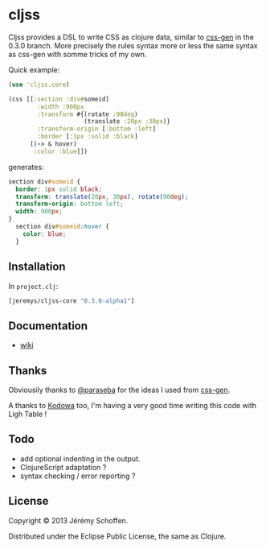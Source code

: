# cljss

Cljss provides a DSL to write CSS as clojure data, similar to
[css-gen](https://github.com/paraseba/cssgen/tree/0.3.0) in the 0.3.0 branch.
More precisely the rules syntax more or less the same syntax as css-gen with
somme tricks of my own.

Quick example:

```clojure
(use 'cljss.core)

(css [[:section :div#someid]
        :width :900px
        :transform #{(rotate :90deg)
                     (translate :20px :30px)}
        :transform-origin [:bottom :left]
        :border [:1px :solid :black]
      [(-> & hover)
       :color :blue]])

```
generates:
```css
section div#someid {
  border: 1px solid black;
  transform: translate(20px, 30px), rotate(90deg);
  transform-origin: bottom left;
  width: 900px;
}
  section div#someid:hover {
    color: blue;
  }
```


## Installation
In `project.clj`:
```clojure
[jeremys/cljss-core "0.3.0-alpha1"]
```

## Documentation
- [wiki](https://github.com/JeremS/cljss-core/wiki)


## Thanks
Obviousily thanks to [@paraseba](https://github.com/paraseba) for the ideas
I used from [css-gen](https://github.com/paraseba/cssgen/tree/0.3.0).

A thanks to [Kodowa](http://www.kodowa.com) too, I'm having a very good time
writing this code with Ligh Table !

## Todo
 - add optional indenting in the output.
 - ClojureScript adaptation ?
 - syntax checking / error reporting ?


## License

Copyright © 2013 Jérémy Schoffen.

Distributed under the Eclipse Public License, the same as Clojure.
